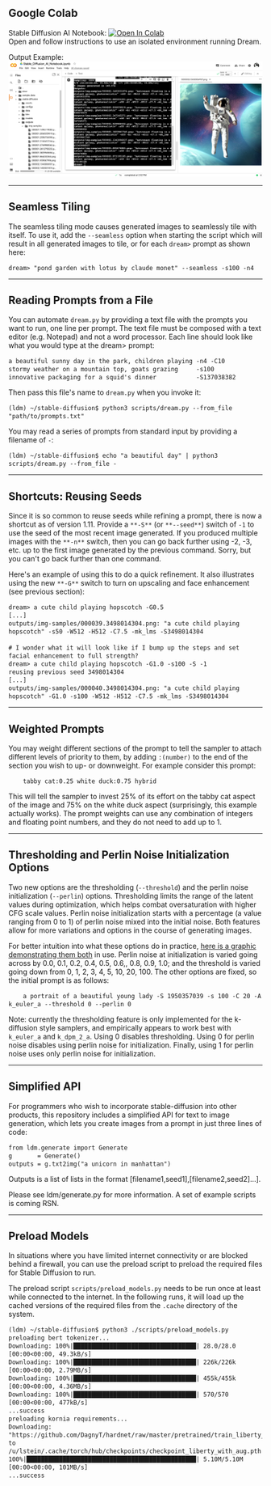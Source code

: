 ## **Google Colab**

Stable Diffusion AI Notebook: <a
href="https://colab.research.google.com/github/lstein/stable-diffusion/blob/main/notebooks/Stable_Diffusion_AI_Notebook.ipynb"
target="_parent"><img
src="https://colab.research.google.com/assets/colab-badge.svg"
alt="Open In Colab"/></a> <br> Open and follow instructions to use an
isolated environment running Dream.<br>

Output Example:
![Colab Notebook](../assets/colab_notebook.png)

---

## **Seamless Tiling**

The seamless tiling mode causes generated images to seamlessly tile
with itself. To use it, add the `--seamless` option when starting the
script which will result in all generated images to tile, or for each
`dream>` prompt as shown here:

```
dream> "pond garden with lotus by claude monet" --seamless -s100 -n4
```

---

## **Reading Prompts from a File**

You can automate `dream.py` by providing a text file with the prompts
you want to run, one line per prompt. The text file must be composed
with a text editor (e.g. Notepad) and not a word processor. Each line
should look like what you would type at the dream> prompt:

```
a beautiful sunny day in the park, children playing -n4 -C10
stormy weather on a mountain top, goats grazing     -s100
innovative packaging for a squid's dinner           -S137038382
```

Then pass this file's name to `dream.py` when you invoke it:

```
(ldm) ~/stable-diffusion$ python3 scripts/dream.py --from_file "path/to/prompts.txt"
```

You may read a series of prompts from standard input by providing a filename of `-`:

```
(ldm) ~/stable-diffusion$ echo "a beautiful day" | python3 scripts/dream.py --from_file -
```

---

## **Shortcuts: Reusing Seeds**

Since it is so common to reuse seeds while refining a prompt, there is now a shortcut as of version 1.11. Provide a `**-S**` (or `**--seed**`)
switch of `-1` to use the seed of the most recent image generated. If you produced multiple images with the `**-n**` switch, then you can go back further using -2, -3, etc. up to the first image generated by the previous command. Sorry, but you can't go back further than one command.

Here's an example of using this to do a quick refinement. It also illustrates using the new `**-G**` switch to turn on upscaling and face enhancement (see previous section):

```
dream> a cute child playing hopscotch -G0.5
[...]
outputs/img-samples/000039.3498014304.png: "a cute child playing hopscotch" -s50 -W512 -H512 -C7.5 -mk_lms -S3498014304

# I wonder what it will look like if I bump up the steps and set facial enhancement to full strength?
dream> a cute child playing hopscotch -G1.0 -s100 -S -1
reusing previous seed 3498014304
[...]
outputs/img-samples/000040.3498014304.png: "a cute child playing hopscotch" -G1.0 -s100 -W512 -H512 -C7.5 -mk_lms -S3498014304
```

---

## **Weighted Prompts**

You may weight different sections of the prompt to tell the sampler to attach different levels of
priority to them, by adding `:(number)` to the end of the section you wish to up- or downweight.
For example consider this prompt:

```
    tabby cat:0.25 white duck:0.75 hybrid
```

This will tell the sampler to invest 25% of its effort on the tabby
cat aspect of the image and 75% on the white duck aspect
(surprisingly, this example actually works). The prompt weights can
use any combination of integers and floating point numbers, and they
do not need to add up to 1.

---

## Thresholding and Perlin Noise Initialization Options

Two new options are the thresholding (`--threshold`) and the perlin noise initialization (`--perlin`) options. Thresholding limits the range of the latent values during optimization, which helps combat oversaturation with higher CFG scale values. Perlin noise initialization starts with a percentage (a value ranging from 0 to 1) of perlin noise mixed into the initial noise. Both features allow for more variations and options in the course of generating images.

For better intuition into what these options do in practice, [here is a graphic demonstrating them both](static/truncation_comparison.jpg) in use. Perlin noise at initialization is varied going across by 0.0, 0.1, 0.2, 0.4, 0.5, 0.6,, 0.8, 0.9, 1.0; and the threshold is varied going down from 0, 1, 2, 3, 4, 5, 10, 20, 100. The other options are fixed, so the initial prompt is as follows:

```
    a portrait of a beautiful young lady -S 1950357039 -s 100 -C 20 -A k_euler_a --threshold 0 --perlin 0
```

Note: currently the thresholding feature is only implemented for the k-diffusion style samplers, and empirically appears to work best with `k_euler_a` and `k_dpm_2_a`. Using 0 disables thresholding. Using 0 for perlin noise disables using perlin noise for initialization. Finally, using 1 for perlin noise uses only perlin noise for initialization.

---

## **Simplified API**

For programmers who wish to incorporate stable-diffusion into other products, this repository includes a simplified API for text to image generation, which lets you create images from a prompt in just three lines of code:

```
from ldm.generate import Generate
g       = Generate()
outputs = g.txt2img("a unicorn in manhattan")
```

Outputs is a list of lists in the format [filename1,seed1],[filename2,seed2]...].

Please see ldm/generate.py for more information. A set of example scripts is coming RSN.

---

## **Preload Models**

In situations where you have limited internet connectivity or are
blocked behind a firewall, you can use the preload script to preload
the required files for Stable Diffusion to run.

The preload script `scripts/preload_models.py` needs to be run once at
least while connected to the internet. In the following runs, it will
load up the cached versions of the required files from the `.cache`
directory of the system.

```
(ldm) ~/stable-diffusion$ python3 ./scripts/preload_models.py
preloading bert tokenizer...
Downloading: 100%|██████████████████████████████████| 28.0/28.0 [00:00<00:00, 49.3kB/s]
Downloading: 100%|██████████████████████████████████| 226k/226k [00:00<00:00, 2.79MB/s]
Downloading: 100%|██████████████████████████████████| 455k/455k [00:00<00:00, 4.36MB/s]
Downloading: 100%|██████████████████████████████████| 570/570 [00:00<00:00, 477kB/s]
...success
preloading kornia requirements...
Downloading: "https://github.com/DagnyT/hardnet/raw/master/pretrained/train_liberty_with_aug/checkpoint_liberty_with_aug.pth" to /u/lstein/.cache/torch/hub/checkpoints/checkpoint_liberty_with_aug.pth
100%|███████████████████████████████████████████████| 5.10M/5.10M [00:00<00:00, 101MB/s]
...success
```
